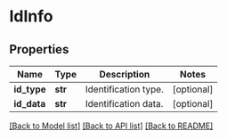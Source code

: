 # IdInfo

## Properties
Name | Type | Description | Notes
------------ | ------------- | ------------- | -------------
**id_type** | **str** | Identification type. | [optional] 
**id_data** | **str** | Identification data. | [optional] 

[[Back to Model list]](../README.md#documentation-for-models) [[Back to API list]](../README.md#documentation-for-api-endpoints) [[Back to README]](../README.md)


